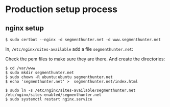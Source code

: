 # Production setup process

## nginx setup

`$ sudo certbot --nginx -d segmenthunter.net -d www.segmenthunter.net`

In, `/etc/nginx/sites-available` add a file `segmenthunter.net`:

Check the pem files to make sure they are there.
And create the directories:

```
$ cd /var/www
$ sudo mkdir segmenthunter.net
$ sudo chown -R ubuntu:ubuntu segmenthunter.net
$ echo 'segmenthunter.net' >  segmenthunter.net/index.html
```

```
$ sudo ln -s /etc/nginx/sites-available/segmenthunter.net /etc/nginx/sites-enabled/segmenthunter.net
$ sudo systemctl restart nginx.service
```
